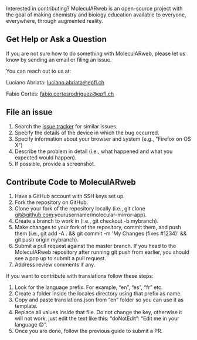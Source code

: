 Interested in contributing? MoleculARweb is an open-source project with the goal of making chemistry and biology education available to everyone, everywhere, through augmented reality.

## Get Help or Ask a Question

If you are not sure how to do something with MoleculARweb, please let us know by sending an email or filing an issue.

You can reach out to us at:

Luciano Abriata: luciano.abriata@epfl.ch

Fabio Cortés: fabio.cortesrodriguez@epfl.ch

## File an issue
1.	Search the [issue tracker](https://github.com/fcor/molecular-mirror-app/issues) for similar issues.
2.	Specify the details of the device in which the bug occurred.
3.	Specify information about your browser and system (e.g., "Firefox on OS X")
4.	Describe the problem in detail (i.e., what happened and what you expected would happen).
5.	If possible, provide a screenshot.

## Contribute Code to MoleculARweb

1.	Have a GitHub account with SSH keys set up.
2.	Fork the repository on GitHub.
3.	Clone your fork of the repository locally (i.e., git clone git@github.com:yourusername/molecular-mirror-app).
4.	Create a branch to work in (i.e., git checkout -b mybranch).
5.	Make changes to your fork of the repository, commit them, and push them (i.e., git add -A . && git commit -m 'My Changes (fixes #1234)' && git push origin mybranch).
6.	Submit a pull request against the master branch. If you head to the MoleculARweb repository after running git push from earlier, you should see a pop up to submit a pull request.
7.	Address review comments if any.

If you want to contribute with translations follow these steps:

1.	Look for the language prefix. For example, “en”, “es”, “fr” etc.
2.	Create a folder inside the locales directory using that prefix as name.
3.	Copy and paste translations.json from “en” folder so you can use it as template.
4.	Replace all values inside that file. Do not change the key, otherwise it will not work, just edit the text like this: “doNotEdit”: “Edit me in your language 😊”.
5.	Once you are done, follow the previous guide to submit a PR.
